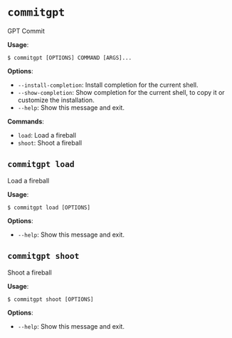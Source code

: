 # `commitgpt`

GPT Commit

**Usage**:

```console
$ commitgpt [OPTIONS] COMMAND [ARGS]...
```

**Options**:

* `--install-completion`: Install completion for the current shell.
* `--show-completion`: Show completion for the current shell, to copy it or customize the installation.
* `--help`: Show this message and exit.

**Commands**:

* `load`: Load a fireball
* `shoot`: Shoot a fireball

## `commitgpt load`

Load a fireball

**Usage**:

```console
$ commitgpt load [OPTIONS]
```

**Options**:

* `--help`: Show this message and exit.

## `commitgpt shoot`

Shoot a fireball

**Usage**:

```console
$ commitgpt shoot [OPTIONS]
```

**Options**:

* `--help`: Show this message and exit.
